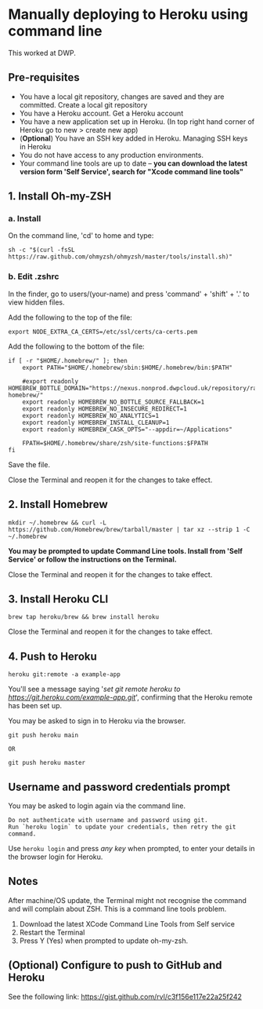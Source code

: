 # Manually deploying to Heroku using command line

This worked at DWP.

## Pre-requisites
- You have a local git repository, changes are saved and they are committed. Create a local git repository
- You have a Heroku account. Get a Heroku account
- You have a new application set up in Heroku. (In top right hand corner of Heroku go to new > create new app)
- (**Optional**) You have an SSH key added in Heroku. Managing SSH keys in Heroku
- You do not have access to any production environments.
- Your command line tools are up to date – **you can download the latest version form 'Self Service', search for "Xcode command line tools"**

## 1. Install Oh-my-ZSH

### a. Install

On the command line, 'cd' to home and type:

```
sh -c "$(curl -fsSL https://raw.github.com/ohmyzsh/ohmyzsh/master/tools/install.sh)"
```

### b. Edit .zshrc

In the finder, go to users/(your-name) and press 'command' + 'shift' +  '.' to
view hidden files.

Add the following to the top of the file:

```
export NODE_EXTRA_CA_CERTS=/etc/ssl/certs/ca-certs.pem
```

Add the following to the bottom of the file:

```
if [ -r "$HOME/.homebrew/" ]; then
    export PATH="$HOME/.homebrew/sbin:$HOME/.homebrew/bin:$PATH"

    #export readonly HOMEBREW_BOTTLE_DOMAIN="https://nexus.nonprod.dwpcloud.uk/repository/raw-homebrew/"
    export readonly HOMEBREW_NO_BOTTLE_SOURCE_FALLBACK=1
    export readonly HOMEBREW_NO_INSECURE_REDIRECT=1
    export readonly HOMEBREW_NO_ANALYTICS=1
    export readonly HOMEBREW_INSTALL_CLEANUP=1
    export readonly HOMEBREW_CASK_OPTS="--appdir=~/Applications"

    FPATH=$HOME/.homebrew/share/zsh/site-functions:$FPATH
fi
```
Save the file.

Close the Terminal and reopen it for the changes to take effect.

## 2. Install Homebrew

```
mkdir ~/.homebrew && curl -L https://github.com/Homebrew/brew/tarball/master | tar xz --strip 1 -C ~/.homebrew
```
**You may be prompted to update Command Line tools. Install from 'Self Service' or follow the instructions on the Terminal.**

Close the Terminal and reopen it for the changes to take effect.

## 3. Install Heroku CLI

```
brew tap heroku/brew && brew install heroku
```

Close the Terminal and reopen it for the changes to take effect.

## 4. Push to Heroku

```
heroku git:remote -a example-app
```

You'll see a message saying '*set git remote heroku to https://git.heroku.com/example-app.git*', confirming that the Heroku remote has been set up.

You may be asked to sign in to Heroku via the browser.

```
git push heroku main

OR

git push heroku master
```

## Username and password credentials prompt

You may be asked to login again via the command line.

```
Do not authenticate with username and password using git.
Run `heroku login` to update your credentials, then retry the git command.
```
Use `heroku login` and press _any key_ when prompted, to enter your details in the browser login for Heroku.

## Notes

After machine/OS update, the Terminal might not recognise the command and will complain about ZSH. This is a command line tools problem.

1. Download the latest XCode Command Line Tools from Self service
2. Restart the Terminal
3. Press Y (Yes) when prompted to update oh-my-zsh.

## (Optional) Configure to push to GitHub and Heroku

See the following link:
https://gist.github.com/rvl/c3f156e117e22a25f242
